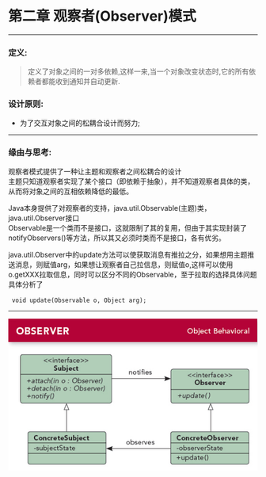 # 第二章 观察者(Observer)模式
---

### 定义:
> 定义了对象之间的一对多依赖,这样一来,当一个对象改变状态时,它的所有依赖者都能收到通知并自动更新.

### 设计原则:
- 为了交互对象之间的松耦合设计而努力;

---

### 缘由与思考:
观察者模式提供了一种让主题和观察者之间松耦合的设计  
主题只知道观察者实现了某个接口（即依赖于抽象），并不知道观察者具体的类，从而将对象之间的互相依赖降低的最低。  

Java本身提供了对观察者的支持，java.util.Observable(主题)类，java.util.Observer接口  
Observable是一个类而不是接口，这就限制了其的复用，但由于其实现封装了notifyObservers()等方法，所以其又必须时类而不是接口，各有优劣。  

java.util.Observer中的update方法可以使获取消息有推拉之分，如果想用主题推送消息，则赋值arg，如果想让观察者自己拉信息，则赋值o,这样可以使用o.getXXX拉取信息，同时可以区分不同的Observable，至于拉取的选择具体问题具体分析了  
            
     void update(Observable o, Object arg);
     
---

![Observer](./Observer.jpg)
     